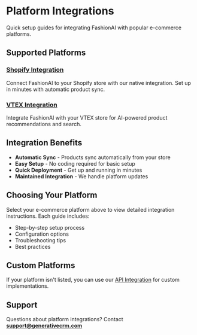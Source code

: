 # Platform Integrations

Quick setup guides for integrating FashionAI with popular e-commerce platforms.

## Supported Platforms

### [Shopify Integration](./shopify-integration)
Connect FashionAI to your Shopify store with our native integration. Set up in minutes with automatic product sync.

### [VTEX Integration](./vtex-integration)
Integrate FashionAI with your VTEX store for AI-powered product recommendations and search.

## Integration Benefits

- **Automatic Sync** - Products sync automatically from your store
- **Easy Setup** - No coding required for basic setup
- **Quick Deployment** - Get up and running in minutes
- **Maintained Integration** - We handle platform updates

## Choosing Your Platform

Select your e-commerce platform above to view detailed integration instructions. Each guide includes:
- Step-by-step setup process
- Configuration options
- Troubleshooting tips
- Best practices

## Custom Platforms

If your platform isn't listed, you can use our [API Integration](../api) for custom implementations.

## Support

Questions about platform integrations? Contact **support@generativecrm.com**
